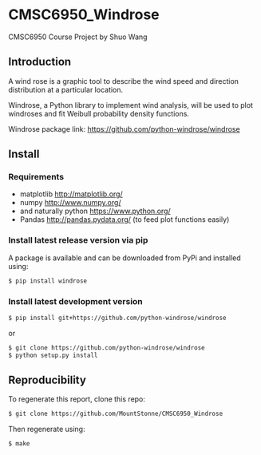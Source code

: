 # CMSC6950_Windrose
CMSC6950 Course Project by Shuo Wang

## Introduction
A wind rose is a graphic tool to describe the wind speed and direction distribution at a particular location.

Windrose, a Python library to implement wind analysis, will be used to plot windroses and fit Weibull probability density functions.

Windrose package link: https://github.com/python-windrose/windrose

## Install

### Requirements

- matplotlib http://matplotlib.org/
- numpy http://www.numpy.org/
- and naturally python https://www.python.org/
- Pandas http://pandas.pydata.org/ (to feed plot functions easily)

### Install latest release version via pip

A package is available and can be downloaded from PyPi and installed using:

```bash
$ pip install windrose
```

### Install latest development version

```bash
$ pip install git+https://github.com/python-windrose/windrose
```

or

```bash
$ git clone https://github.com/python-windrose/windrose
$ python setup.py install
```

## Reproducibility
To regenerate this report, clone this repo:
```bash
$ git clone https://github.com/MountStonne/CMSC6950_Windrose
```
Then regenerate using:
```bash
$ make
```
